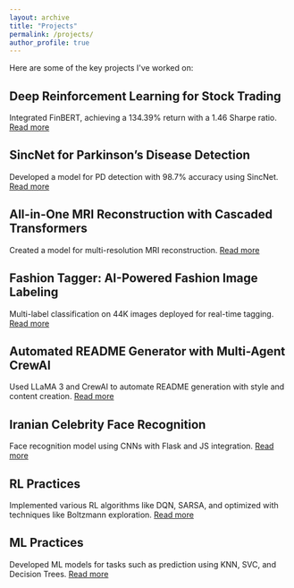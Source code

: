 ```yaml
---
layout: archive
title: "Projects"
permalink: /projects/
author_profile: true
---
```


Here are some of the key projects I've worked on:

## Deep Reinforcement Learning for Stock Trading
Integrated FinBERT, achieving a 134.39% return with a 1.46 Sharpe ratio. [Read more](/projects/deep-reinforcement-learning-stock-trading)

## SincNet for Parkinson’s Disease Detection
Developed a model for PD detection with 98.7% accuracy using SincNet. [Read more](/projects/sincnet-parkinsons-detection)

## All-in-One MRI Reconstruction with Cascaded Transformers
Created a model for multi-resolution MRI reconstruction. [Read more](/projects/mri-reconstruction-transformers)

## Fashion Tagger: AI-Powered Fashion Image Labeling
Multi-label classification on 44K images deployed for real-time tagging. [Read more](/projects/fashion-tagger)

## Automated README Generator with Multi-Agent CrewAI
Used LLaMA 3 and CrewAI to automate README generation with style and content creation. [Read more](/projects/readme-generator)

## Iranian Celebrity Face Recognition
Face recognition model using CNNs with Flask and JS integration. [Read more](/projects/celebrity-face-recognition)

## RL Practices
Implemented various RL algorithms like DQN, SARSA, and optimized with techniques like Boltzmann exploration. [Read more](/projects/rl-practices)

## ML Practices
Developed ML models for tasks such as prediction using KNN, SVC, and Decision Trees. [Read more](/projects/ml-practices)
